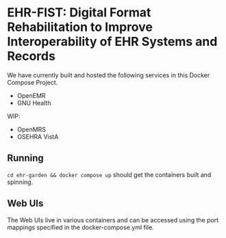 EHR-FIST: Digital Format Rehabilitation to Improve Interoperability of EHR Systems and Records
============

We have currently built and hosted the following services in this Docker Compose Project.
- OpenEMR
- GNU Health

WIP:
- OpenMRS
- OSEHRA VistA

Running
-----

`cd ehr-garden && docker compose up` should get the containers built and spinning.

Web UIs
-----

The Web UIs live in various containers and can be accessed using the port mappings specified in the docker-compose.yml file.
